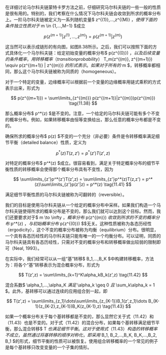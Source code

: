在详细讨论马尔科夫链蒙特卡罗方法之前，仔细研究马尔科夫链的一些一般的性质是很有用的。特别的，我们考察在什么情况下马尔科夫链会收敛到所求的概率分布上。一阶马尔科夫链被定义为一系列随机变量$ z^{(1)},...,z^{(M)} $，使得下面的条件独立性质对于$ m \in \{1,...,M−1\} $成立    

$$
p(z^{(m+1)}|z^{(1)},...,z^{(m)}) = p(z^{(m+1)}|z^{(m)}) \tag{11.37}
$$

这当然可以表示成链形的有向图，如图8.38所示。之后，我们可以按照下面的方式具体化一个马尔科夫链：给定初始变量的概率分布$ p(z^{(0)}) $，以及后续变量的条件概率，用转移概率（transition probability）$ T_m(z^{(m)}, z^{(m+1)}) \equiv p(z^{(m+1)} | z^{(m)}) $的形式表示。如果对于所有的$ m $，转移概率都相同，那么这个马尔科夫链被称为同质的（homogeneous）。    

对于一个特定的变量，边缘概率可以根据前一个变量的边缘概率用链式乘积的方式表示出来，形式为    

$$
p(z^{(m+1)}) = \sum\limits_{z^{(m)}} p(z^{(m+1)}|z^{(m)})p(z^{(m)}) \tag{11.38}
$$

那么概率分布$ p^*(z) $是不变的。注意，一个给定的马尔科夫链可能有多个不变的概率分布。例如，如果转移概率由恒等变换给出，那么任意的概率分布都是不变的。    

确保所求的概率分布$ p(z) $不变的一个充分（非必要）条件是令转移概率满足细节平衡（detailed balance）性质，定义为     

$$
p^*(z)T(z,z') = p^*(z')T(z',z) \tag{11.40}
$$

对特定的概率分布$ p^*(z) $成立。很容易看到，满足关于特定概率分布的细节平衡性质的转移概率会使得那个概率分布具有不变性，因为    

$$
\sum\limits_{z'}p^*(z')T(z',z) = \sum\limits_{z'}p^*(z)T(z,z') = p^*(z)\sum\limits_{z'}p(z'|z) = p^*(z) \tag{11.41}
$$

满足细节平衡性质的马尔科夫链被称为可翻转的（reversible）。    

我们的目标是使用马尔科夫链从一个给定的概率分布中采样。如果我们构造一个马尔科夫链使得所求的概率分布是不变的，那么我们就可以达到这个目标。然而，我们还要要求对于$ m \to \infty $，概率分布$ p(z^{(m)}) $收敛到所求的不变的概率分布$ p^*(z) $，与初始概率分布$ p(z^{(0)})
$$无关。这种性质被称为各态历经性（ergodicity），这个不变的概率分布被称为均衡（equilibrium）分布。很明显，一个具有各态历经性的马尔科夫链只能有唯一的一个均衡分布。可以证明，同质的马尔科夫链具有各态历经性，只需对不变的概率分布和转移概率做出较弱的限制即可（Neal, 1993）。    

在实际中，我们经常可以从一组“基”转移$ B_1,...,B_K $中构建转移概率，方法为：将各个“基”转移表示为混合概率分布，形式为    

$$
T(z',z) = \sum\limits_{k=1}^K\alpha_kB_k(z',z) \tag{11.42}
$$

混合系数$ \alpha_1,...,\alpha_K $满足$ \alpha_k \geq 0 $且$ \sum_k\alpha_k = 1 $。此外，基转移可以通过连续的应用组合到一起，即    

$$
T(z',z) = \sum\limits_{z_1}\dots\sum\limits_{z_{K-1}}B_1(z',z_1)\dots B_{K-1}(z_{K-2},z_{K-1})B_K(z_{K-1},z) \tag{11.43}
$$

如果一个概率分布关于每个基转移都是不变的，那么显然它关于式（11.42）和（11.43）也是不变的。对于式（11.42）的混合分布，如果每个基转移满足细节平衡，那么混合转移$ T $也满足细节平衡。这对于使用式（11.43）构造的转移概率不成立，虽然通过将基转移的顺序对称化，即采用$ B_1, B_2,...,B_K, B_K,...,B_2, B_1 $的形式，细节平衡的性质可以被恢复。使用组合转移概率的一个常见的例子是每个基转移只改变变量的一个子集的情形。


